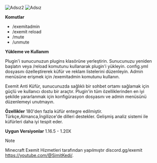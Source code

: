 ![Adsız2](https://github.com/user-attachments/assets/0bb3b3ac-47f7-47f2-ab07-6a6335788cf6) ![Adsız](https://github.com/user-attachments/assets/b5e29241-b326-4f11-94e0-7d1cc035bf73) 


**Komutlar**
- /exemitadmin
- /exemit reload
- /mute
- /unmute

**Yükleme ve Kullanım**

Plugin'i sunucunuzun plugins klasörüne yerleştirin.
Sunucunuzu yeniden başlatın veya /reload komutunu kullanarak plugin'i yükleyin.
config.yml dosyasını özelleştirerek küfür ve reklam listelerini düzenleyin.
Admin menüsüne erişmek için /exemitadmin komutunu kullanın.

Exemit Anti Küfür, sunucunuzda sağlıklı bir sohbet ortamı sağlamak için güçlü ve kullanıcı dostu bir araçtır. Plugin'in tüm özelliklerinden en iyi şekilde yararlanmak için konfigürasyon dosyasını ve admin menüsünü düzenlemeyi unutmayın.


**Özellikler**
180'den fazla küfür entegre edilmiştir.
Türkçe,Almanca,İngilizce'de dilleri destekler.
Gelişmiş analiz sistemi ile küfürleri daha iyi tespit eder.


**Uygun Versiyonlar** 
1.16.5 - 1.20X


> [!NOTE]
> Minecraft Exemit Hizmetleri tarafından yapılmıştır discord.gg/exemit https://youtube.com/@SimitKedi/.
